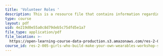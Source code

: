 ```yaml
---
title: 'Volunteer Roles '
description: This is a resource file that contains information regarding volunteer roles.
type: course
layout: pdf
uid: 4e219d0e55a0c8d79deb5c75dfd5e1a7
file_type: application/pdf
file_location: >-
  https://open-learning-course-data-production.s3.amazonaws.com/res-2-005-girls-who-build-make-your-own-wearables-workshop-spring-2015/4e219d0e55a0c8d79deb5c75dfd5e1a7_MITRES_2_005S15_Vol.pdf
course_id: res-2-005-girls-who-build-make-your-own-wearables-workshop-spring-2015
---
```

